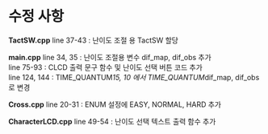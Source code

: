 # 수정 사항
**TactSW.cpp**
line 37-43 : 난이도 조절 용 TactSW 할당  

**main.cpp**
line 34, 35 : 난이도 조절용 변수 dif_map, dif_obs 추가  
line 75-93 : CLCD 출력 문구 함수 및 난이도 선택 버튼 코드 추가  
line 124, 144 : TIME_QUANTUM*15, 10 에서 TIME_QUANTUM*dif_map, dif_obs로 변경  

**Cross.cpp**
line 20-31 : ENUM 설정에 EASY, NORMAL, HARD 추가  

**CharacterLCD.cpp**
line 49-54 : 난이도 선택 텍스트 출력 함수 추가
